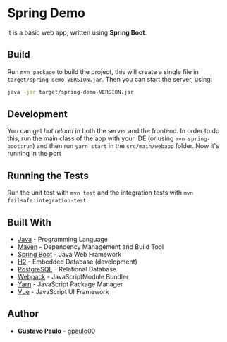 
# Spring Demo
it is a basic web app, written using **Spring Boot**.

## Build
Run `mvn package` to build the project, this will create a single file
in `target/spring-demo-VERSION.jar`. Then you can start the server, using:
```bash
java -jar target/spring-demo-VERSION.jar
```

## Development
You can get *hot reload* in both the server and the frontend. In order to
do this, run the main class of the app with your IDE (or using `mvn spring-boot:run`)
and then run `yarn start` in the `src/main/webapp` folder. Now it's running in the port

## Running the Tests
Run the unit test with `mvn test` and the integration tests with `mvn failsafe:integration-test`.

## Built With
* [Java](https://www.java.com/download/) - Programming Language
* [Maven](https://maven.apache.org/download.cgi) - Dependency Management and Build Tool
* [Spring Boot](https://projects.spring.io/spring-boot/) - Java Web Framework
* [H2](https://www.h2database.com/html/main.html) - Embedded Database (development)
* [PostgreSQL](https://www.postgresql.org/) - Relational Database
* [Webpack](https://webpack.js.org/) - JavaScriptModule Bundler
* [Yarn](https://yarnpkg.com/docs/install) - JavaScript Package Manager
* [Vue](https://vuejs.org) - JavaScript UI Framework

## Author
* **Gustavo Paulo** - [gpaulo00](https://github.com/gpaulo00)
